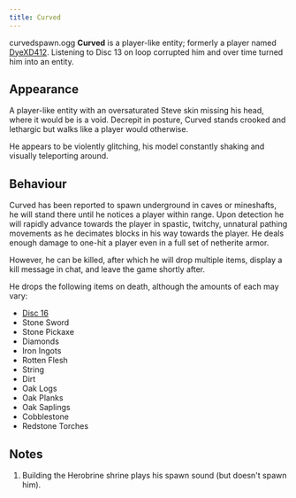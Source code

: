 ```yaml
---
title: Curved
---
```


<ab>curvedspawn.ogg</ab> **Curved** is a player-like entity; formerly a
player named [DyeXD412](Lore "wikilink"). Listening to Disc 13 on loop
corrupted him and over time turned him into an entity.

## Appearance

A player-like entity with an oversaturated Steve skin missing his head,
where it would be is a void. Decrepit in posture, Curved stands crooked
and lethargic but walks like a player would otherwise.

He appears to be violently glitching, his model constantly shaking and
visually teleporting around.

## Behaviour

Curved has been reported to spawn underground in caves or mineshafts, he
will stand there until he notices a player within range. Upon detection
he will rapidly advance towards the player in spastic, twitchy,
unnatural pathing movements as he decimates blocks in his way towards
the player. He deals enough damage to one-hit a player even in a full
set of netherite armor.

However, he can be killed, after which he will drop multiple items,
display a kill message in chat, and leave the game shortly after.

He drops the following items on death, although the amounts of each may
vary:

- [Disc 16](../items)
- Stone Sword
- Stone Pickaxe
- Diamonds
- Iron Ingots
- Rotten Flesh
- String
- Dirt
- Oak Logs
- Oak Planks
- Oak Saplings
- Cobblestone
- Redstone Torches

## Notes

1. Building the Herobrine shrine plays his spawn sound (but doesn't spawn him).
